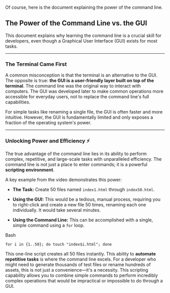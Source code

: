 Of course, here is the document explaining the power of the command line.

## The Power of the Command Line vs. the GUI

This document explains why learning the command line is a crucial skill for developers, even though a Graphical User Interface (GUI) exists for most tasks.

---

### The Terminal Came First

A common misconception is that the terminal is an alternative to the GUI. The opposite is true: **the GUI is a user-friendly layer built on top of the terminal**. The command line was the original way to interact with computers. The GUI was developed later to make common operations more accessible for everyday users, not to replace the command line's full capabilities.

For simple tasks like renaming a single file, the GUI is often faster and more intuitive. However, the GUI is fundamentally limited and only exposes a fraction of the operating system's power.

---

### Unlocking Power and Efficiency ⚡

The true advantage of the command line lies in its ability to perform complex, repetitive, and large-scale tasks with unparalleled efficiency. The command line is not just a place to enter commands; it is a powerful **scripting environment**.

A key example from the video demonstrates this power:

- **The Task:** Create 50 files named `index1.html` through `index50.html`.
    
- **Using the GUI:** This would be a tedious, manual process, requiring you to right-click and create a new file 50 times, renaming each one individually. It would take several minutes.
    
- **Using the Command Line:** This can be accomplished with a single, simple command using a `for` loop.
    

Bash

```
for i in {1..50}; do touch "index$i.html"; done
```

This one-line script creates all 50 files instantly. This ability to **automate repetitive tasks** is where the command line excels. For a developer who might need to generate thousands of test files or rename hundreds of assets, this is not just a convenience—it's a necessity. This scripting capability allows you to combine simple commands to perform incredibly complex operations that would be impractical or impossible to do through a GUI.
